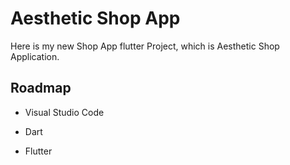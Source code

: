 # Aesthetic Shop App

Here is my new Shop App flutter Project, which is Aesthetic Shop Application.


## Roadmap
- Visual Studio Code

- Dart

- Flutter




